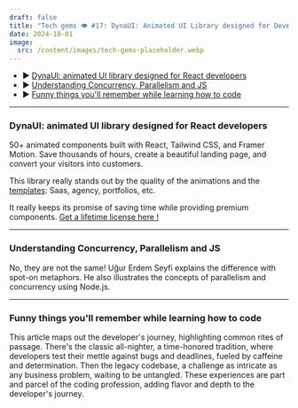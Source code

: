 ```yaml
---
draft: false
title: "Tech gems 👁️ #17: DynaUI: Animated UI Library designed for Developers"
date: 2024-10-01
image:
  src: /content/images/tech-gems-placeholder.webp
---
```


- ▶️ [DynaUI: animated UI library designed for React developers](#dynaui-animated-ui-library-designed-for-react-developers)
- ▶️ [Understanding Concurrency, Parallelism and JS](#understanding-concurrency-parallelism-and-js)
- ▶️ [Funny things you'll remember while learning how to code](#funny-things-youll-remember-while-learning-how-to-code)


<!-- more -->

---

### DynaUI: animated UI library designed for React developers

<RichLink href="https://www.dynaui.design/?via=adri_zag" title="DynaUI (affiliate link)"></RichLink>

50+ animated components built with React, Tailwind CSS, and Framer Motion. Save thousands of hours, create a beautiful landing page, and convert your visitors into customers.

This library really stands out by the quality of the animations and the [templates](https://www.dynaui.design/saas?via=adri_zag): Saas, agency, portfolios, etc.

It really keeps its promise of saving time while providing premium components.
[Get a lifetime license here !](https://www.dynaui.design?via=adri_zag)

---

### Understanding Concurrency, Parallelism and JS

<RichLink href="https://www.rugu.dev/en/blog/concurrency-and-parallelism/" title="Understanding Concurrency, Parallelism and JS"></RichLink>

No, they are not the same! Uğur Erdem Seyfi explains the difference with spot-on metaphors. He also illustrates the concepts of parallelism and concurrency using Node.js.

---

### Funny things you'll remember while learning how to code

<RichLink href="https://www.codecademy.com/resources/blog/rites-of-passage-for-new-developers/" title="9 Relatable Rites of Passage All New Developers Go Through"></RichLink>

This article maps out the developer's journey, highlighting common rites of passage. There's the classic all-nighter, a time-honored tradition, where developers test their mettle against bugs and deadlines, fueled by caffeine and determination. Then the legacy codebase, a challenge as intricate as any business problem, waiting to be untangled. These experiences are part and parcel of the coding profession, adding flavor and depth to the developer's journey.
